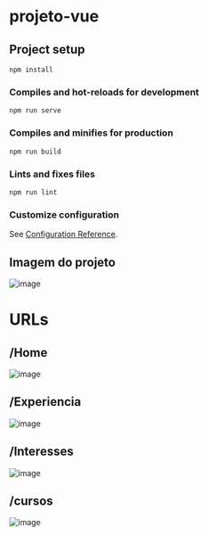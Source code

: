 # projeto-vue

## Project setup
```
npm install
```

### Compiles and hot-reloads for development
```
npm run serve
```

### Compiles and minifies for production
```
npm run build
```

### Lints and fixes files
```
npm run lint
```

### Customize configuration
See [Configuration Reference](https://cli.vuejs.org/config/).


## Imagem do projeto
![image](https://user-images.githubusercontent.com/70613241/142274626-068a2260-eed2-4bc2-8ede-953fa501982a.png)
# URLs
## /Home
![image](https://user-images.githubusercontent.com/70613241/143783401-e09eb351-75b6-43ec-8638-13f47cc7c7df.png)

## /Experiencia
![image](https://user-images.githubusercontent.com/70613241/143783411-8f0c0119-dcbb-4d9a-81ff-9c17345744ba.png)

## /Interesses
![image](https://user-images.githubusercontent.com/70613241/143783424-99085eea-d5a8-4a26-9e7a-10cf50d0d1ef.png)

## /cursos
![image](https://user-images.githubusercontent.com/70613241/143783434-31e220f3-e27d-4954-88bc-ec1e01ba342c.png)


